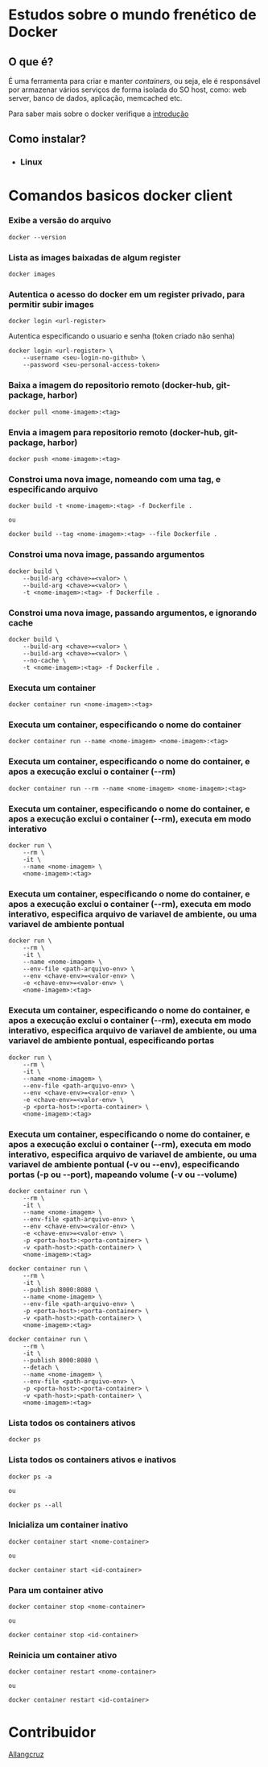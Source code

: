 # Estudos sobre o mundo frenético de Docker

## O que é?
É uma ferramenta para criar e manter *containers*, ou seja, ele é responsável por armazenar vários serviços de forma isolada do SO host, como: web server, banco de dados, aplicação, memcached etc.

Para saber mais sobre o docker verifique a [introdução](https://github.com/Allangcruz/docker-estudos/blob/master/indroducao.md)

## Como instalar?

- ### Linux

# Comandos basicos docker client

### Exibe a versão do arquivo
```
docker --version
```

### Lista as images baixadas de algum register
```
docker images
```

### Autentica o acesso do docker em um register privado, para permitir subir images
```
docker login <url-register>
```

Autentica especificando o usuario e senha (token criado não senha)

```
docker login <url-register> \
    --username <seu-login-no-github> \
    --password <seu-personal-access-token>
```

### Baixa a imagem do repositorio remoto (docker-hub, git-package, harbor)
```
docker pull <nome-imagem>:<tag>
```

### Envia a imagem para repositorio remoto (docker-hub, git-package, harbor)
```
docker push <nome-imagem>:<tag>
```

### Constroi uma nova image, nomeando com uma tag, e especificando arquivo
```
docker build -t <nome-imagem>:<tag> -f Dockerfile .

ou

docker build --tag <nome-imagem>:<tag> --file Dockerfile .
```

### Constroi uma nova image, passando argumentos
```
docker build \
    --build-arg <chave>=<valor> \
    --build-arg <chave>=<valor> \
    -t <nome-imagem>:<tag> -f Dockerfile .
```

### Constroi uma nova image, passando argumentos, e ignorando cache
```
docker build \
    --build-arg <chave>=<valor> \
    --build-arg <chave>=<valor> \
    --no-cache \
    -t <nome-imagem>:<tag> -f Dockerfile .
```

### Executa um container
```
docker container run <nome-imagem>:<tag>
```

### Executa um container, especificando o nome do container
```
docker container run --name <nome-imagem> <nome-imagem>:<tag>
```

### Executa um container, especificando o nome do container, e apos a execução exclui o container (--rm)
```
docker container run --rm --name <nome-imagem> <nome-imagem>:<tag>
```

### Executa um container, especificando o nome do container, e apos a execução exclui o container (--rm), executa em modo interativo
```
docker run \
    --rm \
    -it \
    --name <nome-imagem> \
    <nome-imagem>:<tag>
```

### Executa um container, especificando o nome do container, e apos a execução exclui o container (--rm), executa em modo interativo, especifica arquivo de variavel de ambiente, ou uma variavel de ambiente pontual
```
docker run \
    --rm \
    -it \
    --name <nome-imagem> \
    --env-file <path-arquivo-env> \
    --env <chave-env>=<valor-env> \
    -e <chave-env>=<valor-env> \
    <nome-imagem>:<tag>
```

### Executa um container, especificando o nome do container, e apos a execução exclui o container (--rm), executa em modo interativo, especifica arquivo de variavel de ambiente, ou uma variavel de ambiente pontual, especificando portas
```
docker run \
    --rm \
    -it \
    --name <nome-imagem> \
    --env-file <path-arquivo-env> \
    --env <chave-env>=<valor-env> \
    -e <chave-env>=<valor-env> \
    -p <porta-host>:<porta-container> \
    <nome-imagem>:<tag>
```

### Executa um container, especificando o nome do container, e apos a execução exclui o container (--rm), executa em modo interativo, especifica arquivo de variavel de ambiente, ou uma variavel de ambiente pontual (-v ou --env), especificando portas (-p ou --port), mapeando volume (-v ou --volume)
```
docker container run \
    --rm \
    -it \
    --name <nome-imagem> \
    --env-file <path-arquivo-env> \
    --env <chave-env>=<valor-env> \
    -e <chave-env>=<valor-env> \
    -p <porta-host>:<porta-container> \
    -v <path-host>:<path-container> \
    <nome-imagem>:<tag>
```

```
docker container run \
    --rm \
    -it \
    --publish 8000:8080 \
    --name <nome-imagem> \
    --env-file <path-arquivo-env> \
    -p <porta-host>:<porta-container> \
    -v <path-host>:<path-container> \
    <nome-imagem>:<tag>
```

```
docker container run \
    --rm \
    -it \
    --publish 8000:8080 \
    --detach \
    --name <nome-imagem> \
    --env-file <path-arquivo-env> \
    -p <porta-host>:<porta-container> \
    -v <path-host>:<path-container> \
    <nome-imagem>:<tag>
```


### Lista todos os containers ativos
```
docker ps
```

### Lista todos os containers ativos e inativos
```
docker ps -a

ou

docker ps --all
```

### Inicializa um container inativo
```
docker container start <nome-container>

ou

docker container start <id-container>
```

### Para um container ativo
```
docker container stop <nome-container>

ou

docker container stop <id-container>
```

### Reinicia um container ativo
```
docker container restart <nome-container>

ou

docker container restart <id-container>
```

# Contribuidor
[Allangcruz](https://github.com/Allangcruz)